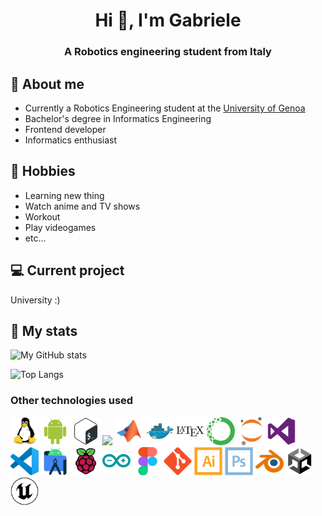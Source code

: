 <h1 align="center">Hi 👋, I'm Gabriele</h1>
<h3 align="center">A Robotics engineering student from Italy</h3>

## 💬 About me
- Currently a Robotics Engineering student at the [University of Genoa](https://unige.it/)
- Bachelor's degree in Informatics Engineering
- Frontend developer
- Informatics enthusiast

## 📅 Hobbies
- Learning new thing
- Watch anime and TV shows
- Workout
- Play videogames
- etc...

## 💻 Current project
University :)

## 🤖 My stats

![My GitHub stats](https://github-readme-stats.vercel.app/api?username=gabri00&show_icons=true&theme=onedark)
<!-- Themes: dark, radical, merko, gruvbox, tokyonight, onedark, cobalt, synthwave, highcontrast, dracula, transparent -->

![Top Langs](https://github-readme-stats.vercel.app/api/top-langs/?username=gabri00&layout=donut)
<!-- Layouts: compact, donut, donut-vertical, pie -->

### Other technologies used

<img height="45" src="https://raw.githubusercontent.com/devicons/devicon/master/icons/linux/linux-original.svg">

<img height="45" src="https://raw.githubusercontent.com/devicons/devicon/master/icons/android/android-plain.svg">

<img height="45" src="https://raw.githubusercontent.com/devicons/devicon/master/icons/bash/bash-original.svg">

<img height="28" src="https://upload.wikimedia.org/wikipedia/commons/b/bb/Ros_logo.svg">

<img height="45" src="https://raw.githubusercontent.com/devicons/devicon/master/icons/matlab/matlab-original.svg">

<img height="45" src="https://raw.githubusercontent.com/devicons/devicon/master/icons/docker/docker-original.svg">

<img height="45" src="https://raw.githubusercontent.com/devicons/devicon/master/icons/latex/latex-original.svg">

<img height="45" src="https://raw.githubusercontent.com/devicons/devicon/master/icons/anaconda/anaconda-original.svg">

<img height="45" src="https://raw.githubusercontent.com/devicons/devicon/master/icons/jupyter/jupyter-original.svg">

<img height="45" src="https://raw.githubusercontent.com/devicons/devicon/master/icons/visualstudio/visualstudio-plain.svg">

<img height="45" src="https://raw.githubusercontent.com/devicons/devicon/master/icons/vscode/vscode-original.svg">

<img height="45" src="https://raw.githubusercontent.com/devicons/devicon/master/icons/androidstudio/androidstudio-original.svg">

<img height="45" src="https://raw.githubusercontent.com/devicons/devicon/master/icons/raspberrypi/raspberrypi-original.svg">

<img height="45" src="https://raw.githubusercontent.com/devicons/devicon/master/icons/arduino/arduino-original.svg">

<img height="45" src="https://raw.githubusercontent.com/devicons/devicon/master/icons/figma/figma-original.svg">

<img height="45" src="https://raw.githubusercontent.com/devicons/devicon/master/icons/git/git-original.svg">

<img height="45" src="https://raw.githubusercontent.com/devicons/devicon/master/icons/illustrator/illustrator-line.svg">

<img height="45" src="https://raw.githubusercontent.com/devicons/devicon/master/icons/photoshop/photoshop-line.svg">

<img height="45" src="https://raw.githubusercontent.com/devicons/devicon/master/icons/blender/blender-original.svg">

<img height="45" src="https://raw.githubusercontent.com/devicons/devicon/master/icons/unity/unity-original.svg">

<img height="45" src="https://raw.githubusercontent.com/devicons/devicon/master/icons/unrealengine/unrealengine-original.svg">
